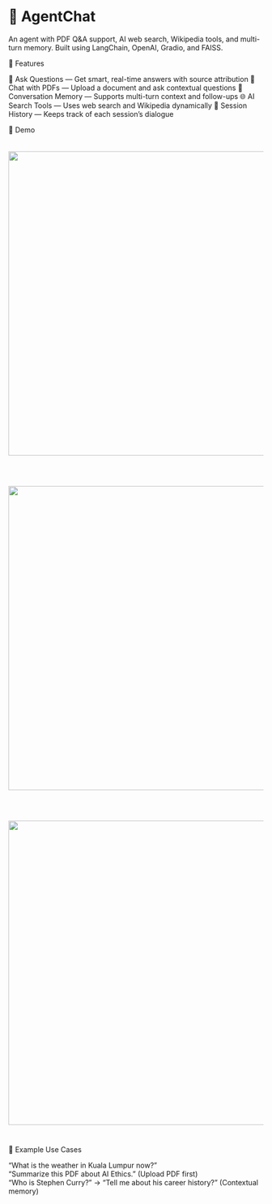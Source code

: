 # 🧠 AgentChat
An agent with PDF Q&A support, AI web search, Wikipedia tools, and multi-turn memory. Built using LangChain, OpenAI, Gradio, and FAISS.

🚀 Features

🔎 Ask Questions — Get smart, real-time answers with source attribution
📄 Chat with PDFs — Upload a document and ask contextual questions
🧠 Conversation Memory — Supports multi-turn context and follow-ups
🌐 AI Search Tools — Uses web search and Wikipedia dynamically
💾 Session History — Keeps track of each session’s dialogue

📸 Demo
<div align="center" style="margin-bottom: 20px;"> <img src="https://github.com/user-attachments/assets/669c93b5-a3b6-4c2d-a72f-da69d0033f66" width="600" style="margin: 20px 0;" /> </div> <div align="center" style="margin-bottom: 20px;"> <img src="https://github.com/user-attachments/assets/62a8db52-1162-41d7-8c4d-5450b4ed8c38" width="600" style="margin: 20px 0;" /> </div> <div align="center" style="margin-bottom: 20px;"> <img src="https://github.com/user-attachments/assets/75914e72-f1ba-4cd1-97d6-03076495a4d8" width="600" style="margin: 20px 0;" /> </div>

🧪 Example Use Cases

“What is the weather in Kuala Lumpur now?”  
“Summarize this PDF about AI Ethics.” (Upload PDF first)  
“Who is Stephen Curry?” → “Tell me about his career history?” (Contextual memory)
